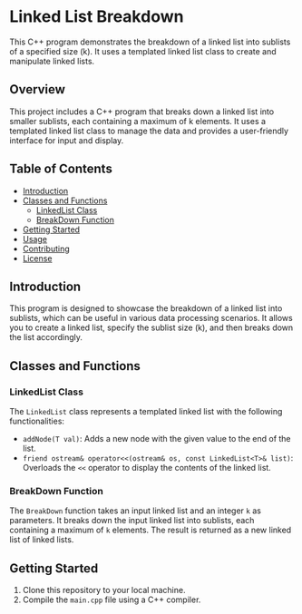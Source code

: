 # Linked List Breakdown

This C++ program demonstrates the breakdown of a linked list into sublists of a specified size (k). It uses a templated linked list class to create and manipulate linked lists.

## Overview

This project includes a C++ program that breaks down a linked list into smaller sublists, each containing a maximum of k elements. It uses a templated linked list class to manage the data and provides a user-friendly interface for input and display.

## Table of Contents

- [Introduction](#introduction)
- [Classes and Functions](#classes-and-functions)
  - [LinkedList Class](#linkedlist-class)
  - [BreakDown Function](#breakdown-function)
- [Getting Started](#getting-started)
- [Usage](#usage)
- [Contributing](#contributing)
- [License](#license)

## Introduction

This program is designed to showcase the breakdown of a linked list into sublists, which can be useful in various data processing scenarios. It allows you to create a linked list, specify the sublist size (k), and then breaks down the list accordingly.

## Classes and Functions

### LinkedList Class

The `LinkedList` class represents a templated linked list with the following functionalities:

- `addNode(T val)`: Adds a new node with the given value to the end of the list.
- `friend ostream& operator<<(ostream& os, const LinkedList<T>& list)`: Overloads the `<<` operator to display the contents of the linked list.

### BreakDown Function

The `BreakDown` function takes an input linked list and an integer `k` as parameters. It breaks down the input linked list into sublists, each containing a maximum of `k` elements. The result is returned as a new linked list of linked lists.

## Getting Started

1. Clone this repository to your local machine.
2. Compile the `main.cpp` file using a C++ compiler.
